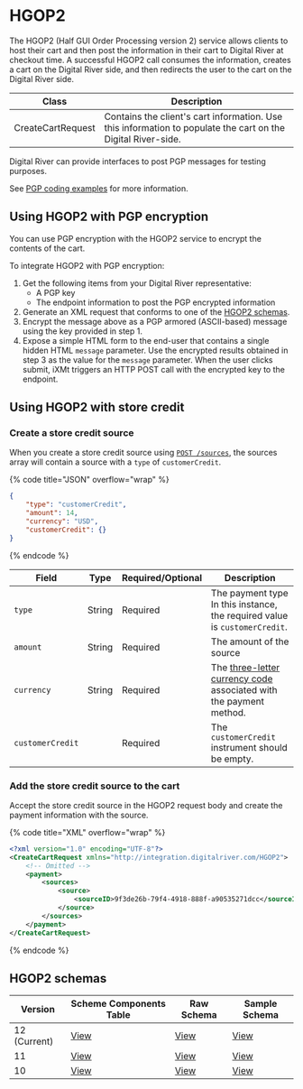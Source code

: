 # HGOP2

The HGOP2 (Half GUI Order Processing version 2) service allows clients to host their cart and then post the information in their cart to Digital River at checkout time. A successful HGOP2 call consumes the information, creates a cart on the Digital River side, and then redirects the user to the cart on the Digital River side.

| Class             | Description                                                                                                  |
| ----------------- | ------------------------------------------------------------------------------------------------------------ |
| CreateCartRequest | Contains the client's cart information. Use this information to populate the cart on the Digital River-side. |

Digital River can provide interfaces to post PGP messages for testing purposes.

See [PGP coding examples](http://www.docjar.org/html/api/org/bouncycastle/openpgp/examples/KeyBasedFileProcessor.java.html) for more information.

## Using HGOP2 with PGP encryption

You can use PGP encryption with the HGOP2 service to encrypt the contents of the cart.

To integrate HGOP2 with PGP encryption:

1. Get the following items from your Digital River representative:
   * A PGP key
   * The endpoint information to post the PGP encrypted information
2. Generate an XML request that conforms to one of the [HGOP2 schemas](hgop2.md#hgop2-schemas).
3. Encrypt the message above as a PGP armored (ASCII-based) message using the key provided in step 1.
4.  Expose a simple HTML form to the end-user that contains a single hidden HTML `message` parameter.  Use the encrypted results obtained in step 3 as the value for the `message` parameter. When the user clicks submit, iXMt triggers an HTTP POST call with the encrypted key to the endpoint.



## Using HGOP2 with store credit

### Create a store credit source

When you create a store credit source using [`POST /sources`](https://www.digitalriver.com/docs/commerce-api-reference/#operation/createSources), the sources array will contain a source with a `type` of `customerCredit`.

{% code title="JSON" overflow="wrap" %}
```json
{
    "type": "customerCredit",
    "amount": 14,
    "currency": "USD",
    "customerCredit": {}
}
```
{% endcode %}

| Field            | Type   | Required/Optional | Description                                                                                               |
| ---------------- | ------ | ----------------- | --------------------------------------------------------------------------------------------------------- |
| `type`           | String | Required          | The payment type In this instance, the required value is `customerCredit`.                                |
| `amount`         | String | Required          | The amount of the source                                                                                  |
| `currency`       | String | Required          | The [three-letter currency code](https://www.iban.com/currency-codes) associated with the payment method. |
| `customerCredit` |        | Required          | The `customerCredit` instrument should be empty.                                                          |

### Add the store credit source to the cart

Accept the store credit source in the HGOP2 request body and create the payment information with the source.

{% code title="XML" overflow="wrap" %}
```xml
<?xml version="1.0" encoding="UTF-8"?>
<CreateCartRequest xmlns="http://integration.digitalriver.com/HGOP2">
    <!-- Omitted -->
    <payment>
        <sources>
            <source>
                <sourceID>9f3de26b-79f4-4918-888f-a90535271dcc</sourceID>  <!-- Stored credit source Id -->
            </source>
        </sources>
    </payment>
</CreateCartRequest>
```
{% endcode %}

## HGOP2 schemas

| Version      | Scheme Components Table                                                        | Raw Schema                                                         | Sample Schema                                                              |
| ------------ | ------------------------------------------------------------------------------ | ------------------------------------------------------------------ | -------------------------------------------------------------------------- |
| 12 (Current) | [View](https://drhadmin.digitalriver.com/integration/isg/schematable/HGOP2/12) | [View](https://drhadmin.digitalriver.com/integration/xsd/HGOP2/12) | [View](https://drhadmin.digitalriver.com/integration/isg/example/HGOP2/12) |
| 11           | [View](https://drhadmin.digitalriver.com/integration/isg/schematable/HGOP2/11) | [View](https://drhadmin.digitalriver.com/integration/xsd/HGOP2/11) | [View](https://drhadmin.digitalriver.com/integration/isg/example/HGOP2/11) |
| 10           | [View](https://drhadmin.digitalriver.com/integration/isg/schematable/HGOP2/10) | [View](https://drhadmin.digitalriver.com/integration/xsd/HGOP2/10) | [View](https://drhadmin.digitalriver.com/integration/isg/example/HGOP2/10) |
